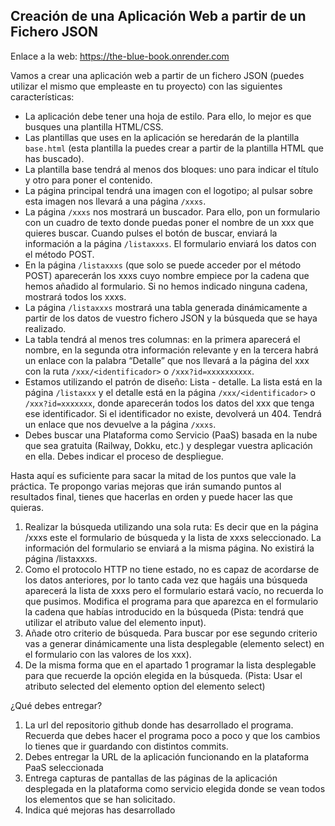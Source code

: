## Creación de una Aplicación Web a partir de un Fichero JSON
Enlace a la web: https://the-blue-book.onrender.com


Vamos a crear una aplicación web a partir de un fichero JSON (puedes utilizar el mismo que empleaste en tu proyecto) con las siguientes características:

- La aplicación debe tener una hoja de estilo. Para ello, lo mejor es que busques una plantilla HTML/CSS.
- Las plantillas que uses en la aplicación se heredarán de la plantilla `base.html` (esta plantilla la puedes crear a partir de la plantilla HTML que has buscado).
- La plantilla base tendrá al menos dos bloques: uno para indicar el título y otro para poner el contenido.
- La página principal tendrá una imagen con el logotipo; al pulsar sobre esta imagen nos llevará a una página `/xxxs`.
- La página `/xxxs` nos mostrará un buscador. Para ello, pon un formulario con un cuadro de texto donde puedas poner el nombre de un xxx que quieres buscar. Cuando pulses el botón de buscar, enviará la información a la página `/listaxxxs`. El formulario enviará los datos con el método POST.
- En la página `/listaxxxs` (que solo se puede acceder por el método POST) aparecerán los xxxs cuyo nombre empiece por la cadena que hemos añadido al formulario. Si no hemos indicado ninguna cadena, mostrará todos los xxxs.
- La página `/listaxxxs` mostrará una tabla generada dinámicamente a partir de los datos de vuestro fichero JSON y la búsqueda que se haya realizado.
- La tabla tendrá al menos tres columnas: en la primera aparecerá el nombre, en la segunda otra información relevante y en la tercera habrá un enlace con la palabra “Detalle” que nos llevará a la página del xxx con la ruta `/xxx/<identificador>` o `/xxx?id=xxxxxxxxxx`.
- Estamos utilizando el patrón de diseño: Lista - detalle. La lista está en la página `/listaxxx` y el detalle está en la página `/xxx/<identificador>` o `/xxx?id=xxxxxxx`, donde aparecerán todos los datos del xxx que tenga ese identificador. Si el identificador no existe, devolverá un 404. Tendrá un enlace que nos devuelve a la página `/xxxs`.
- Debes buscar una Plataforma como Servicio (PaaS) basada en la nube que sea gratuita (Railway, Dokku, etc.) y desplegar vuestra aplicación en ella. Debes indicar el proceso de despliegue.


Hasta aquí es suficiente para sacar la mitad de los puntos que vale la práctica. Te propongo varias mejoras que irán sumando puntos al resultados final, tienes que hacerlas en orden y puede hacer las que quieras.

1. Realizar la búsqueda utilizando una sola ruta: Es decir que en la página /xxxs este el formulario de búsqueda y la lista de xxxs seleccionado. La información del formulario se enviará a la misma página. No existirá la página /listaxxxs.
2. Como el protocolo HTTP no tiene estado, no es capaz de acordarse de los datos anteriores, por lo tanto cada vez que hagáis una búsqueda aparecerá la lista de xxxs pero el formulario estará vacío, no recuerda lo que pusimos. Modifica el programa para que aparezca en el formulario la cadena que habías introducido en la búsqueda (Pista: tendrá que utilizar el atributo value del elemento input).
3. Añade otro criterio de búsqueda. Para buscar por ese segundo criterio vas a generar dinámicamente una lista desplegable (elemento select) en el formulario con las valores de los xxx). 
4. De la misma forma que en el apartado 1 programar la lista desplegable para que recuerde la opción elegida en la búsqueda. (Pista: Usar el atributo selected del elemento option del elemento select)


¿Qué debes entregar?
1. La url del repositorio github donde has desarrollado el programa. Recuerda que debes hacer el programa poco a poco y que los cambios lo tienes que ir guardando con distintos commits.
2. Debes entregar la URL de la aplicación funcionando en la plataforma PaaS seleccionada
3. Entrega capturas de pantallas de las páginas de la aplicación desplegada en la plataforma como servicio elegida donde se vean todos los elementos que se han solicitado.
4. Indica qué mejoras has desarrollado
